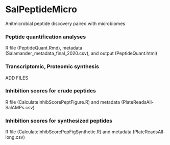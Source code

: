 # SalPeptideMicro
Anitmicrobial peptide discovery paired with microbiomes


### Peptide quantification analyses
R file (PeptideQuant.Rmd), metadata (Salamander_metadata_final_2020.csv), and output (PeptideQuant.html)


### Transcriptomic, Proteomic synthesis
ADD FILES


### Inhibition scores for crude peptides
R file (CalculateInhibScorePeptFigure.R) and metadata (PlateReadsAll-SalAMPs.csv)


### Inhibition scores for synthesized peptides
R file (CalculateInhibScorePepFigSynthetic.R) and metadata (PlateReadsAll-long.csv)
